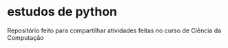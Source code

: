 # estudos de python
 Repositório feito para compartilhar atividades feitas no curso de Ciência da Computação
